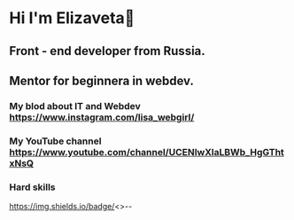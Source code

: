 # Hi I'm Elizaveta👋
## Front - end developer from Russia.
## Mentor for beginnera in webdev.
### My blod about IT and Webdev https://www.instagram.com/lisa_webgirl/
### My YouTube channel https://www.youtube.com/channel/UCENIwXlaLBWb_HgGThtxNsQ
### Hard skills
https://img.shields.io/badge/<>-<JS>-<yellow>



<!--
**LisawebG/LisawebG** is a ✨ _special_ ✨ repository because its `README.md` (this file) appears on your GitHub profile.

Here are some ideas to get you started:

- 🔭 I’m currently working on ...
- 🌱 I’m currently learning ...
- 👯 I’m looking to collaborate on ...
- 🤔 I’m looking for help with ...
- 💬 Ask me about ...
- 📫 How to reach me: ...
- 😄 Pronouns: ...
- ⚡ Fun fact: ...
-->
